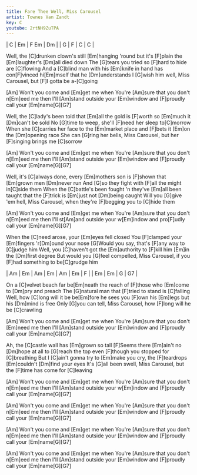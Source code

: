 ```yaml
---
title: Fare Thee Well, Miss Carousel
artist: Townes Van Zandt
key: C
youtube: 2rtNH9ZuTPA
---
```


| C     | Em    | F  Em | Dm    |
| G     | F     | C     | C     |

Well, the [C]drunken clown's still [Em]hanging 'round
but it's [F]plain the [Em]laughter's [Dm]all died down
The [G]tears you tried so [F]hard to hide are [C]flowing
And a [C]blind man with his [Em]knife in hand
has con[F]vinced hi[Em]mself that he [Dm]understands
I [G]wish him well, Miss Carousel,
but [F]I gotta be a-[C]going

[Am]  Won't you come and [Em]get me when
You're [Am]sure that you don't n[Em]eed me then
I'll [Am]stand outside your [Em]window
and [F]proudly call your [Em]name[G][G7]

Well, the [C]lady's been told that [Em]all the gold
is [F]worth so [Em]much it [Dm]can't be sold
No [G]time to weep, she'll [F]need her sleep to[C]morrow
When she [C]carries her face to the [Em]market place
and [F]bets it [Em]on the [Dm]opening race
She can [G]ring her bells, Miss Carousel,
but her [F]singing brings me [C]sorrow

[Am]  Won't you come and [Em]get me when
You're [Am]sure that you don't n[Em]eed me then
I'll [Am]stand outside your [Em]window
and [F]proudly call your [Em]name[G][G7]

Well, it's [C]always done, every [Em]mothers son
is [F]shown that [Em]grown men [Dm]never run
And [G]so they fight with [F]all the might in[C]side them
When the [C]battle's been fought 'n they've [Em]all been taught
that the [F]trick is [Em]just not [Dm]being caught
Will you [G]give 'em hell, Miss Carousel,
when they're [F]begging you to [C]hide them

[Am]  Won't you come and [Em]get me when
You're [Am]sure that you don't n[Em]eed me then
I'll st[Am]and outside your w[Em]indow
and pro[F]udly call your [Em]name[G][G7]

When the [C]need arose, your [Em]eyes fell closed
You [F]clamped your [Em]fingers 'r[Dm]ound your nose
[G]Would you say, that's [F]any way to [C]judge him
Well, you [C]haven't got the [Em]authority
to [F]kill him [Em]in the [Dm]first degree
But would you [G]feel compelled, Miss Carousel,
if you [F]had something to be[C]grudge him

| Am  | Em  | Am  | Em  | Am  | Em  | F   |
| Em  | Em  | G   | G7  |

On a [C]velvet beach far be[Em]neath the reach
of [F]those who [Em]come to [Dm]pry and preach
The [G]natural man that [F]tried to stand is [C]falling
Well, how [C]long will it be be[Em]fore he sees
you [F]own his [Em]legs but his [Dm]mind is free
Only [G]you can tell, Miss Carousel,
how [F]long will he be [C]crawling

[Am]  Won't you come and [Em]get me when
You're [Am]sure that you don't [Em]need me then
I'll [Am]stand outside your [Em]window
and [F]proudly call your [Em]name[G][G7]

Ah, the [C]castle wall has [Em]grown so tall
[F]Seems there [Em]ain't no [Dm]hope at all
to [G]reach the top even [F]though you stopped for [C]breathing
But I [C]ain't gonna try to [Em]make you cry,
the [F]teardrops [Em]couldn't [Dm]find your eyes
It's [G]all been swell, Miss Carousel,
but the [F]time has come for [C]leaving

[Am]  Won't you come and [Em]get me when
You're [Am]sure that you don't n[Em]eed me then
I'll [Am]stand outside your w[Em]indow
and [F]proudly call your [Em]name[G][G7]

[Am]  Won't you come and [Em]get me when
You're [Am]sure that you don't n[Em]eed me then
I'll [Am]stand outside your [Em]window
and [F]proudly call your [Em]name[G][G7]

[Am]  Won't you come and [Em]get me when
You're [Am]sure that you don't n[Em]eed me then
I'll [Am]stand outside your [Em]window
and [F]proudly call your [Em]name[G][G7]

[Am]  Won't you come and [Em]get me when
You're [Am]sure that you don't n[Em]eed me then
I'll [Am]stand outside your [Em]window
and [F]proudly call your [Em]name[G][G7]


